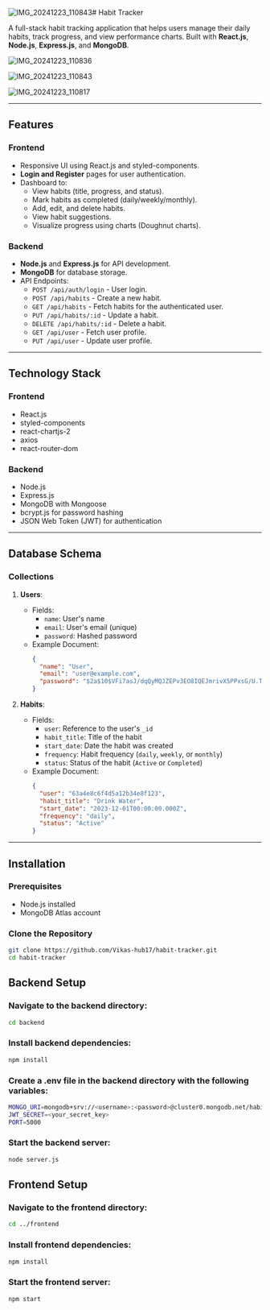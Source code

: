 ![IMG_20241223_110843](https://github.com/user-attachments/assets/87815e34-af2e-4c25-8404-755941fff9a3)# Habit Tracker

A full-stack habit tracking application that helps users manage their daily habits, track progress, and view performance charts. Built with **React.js**, **Node.js**, **Express.js**, and **MongoDB**.

![IMG_20241223_110836](https://github.com/user-attachments/assets/7c1d4f7e-5b0f-41da-8b59-964d617f7c2d)

![IMG_20241223_110843](https://github.com/user-attachments/assets/b5da6590-58c2-4ee9-8443-08f209143882)


![IMG_20241223_110817](https://github.com/user-attachments/assets/d4aad4c6-7e3b-4007-b603-f60c3b488134)


---

## Features

### Frontend
- Responsive UI using React.js and styled-components.
- **Login and Register** pages for user authentication.
- Dashboard to:
  - View habits (title, progress, and status).
  - Mark habits as completed (daily/weekly/monthly).
  - Add, edit, and delete habits.
  - View habit suggestions.
  - Visualize progress using charts (Doughnut charts).

### Backend
- **Node.js** and **Express.js** for API development.
- **MongoDB** for database storage.
- API Endpoints:
  - `POST /api/auth/login` - User login.
  - `POST /api/habits` - Create a new habit.
  - `GET /api/habits` - Fetch habits for the authenticated user.
  - `PUT /api/habits/:id` - Update a habit.
  - `DELETE /api/habits/:id` - Delete a habit.
  - `GET /api/user` - Fetch user profile.
  - `PUT /api/user` - Update user profile.

---

## Technology Stack

### Frontend
- React.js
- styled-components
- react-chartjs-2
- axios
- react-router-dom

### Backend
- Node.js
- Express.js
- MongoDB with Mongoose
- bcrypt.js for password hashing
- JSON Web Token (JWT) for authentication

---

## Database Schema

### Collections
1. **Users**:
   - Fields:
     - `name`: User's name
     - `email`: User's email (unique)
     - `password`: Hashed password
   - Example Document:
     ```json
     {
       "name": "User",
       "email": "user@example.com",
       "password": "$2a$10$VFi7asJ/dqQyMQJZEPv3EO8IQEJmrivX5PPxsG/U.TbAlpslBRVoW"
     }
     ```

2. **Habits**:
   - Fields:
     - `user`: Reference to the user's `_id`
     - `habit_title`: Title of the habit
     - `start_date`: Date the habit was created
     - `frequency`: Habit frequency (`daily`, `weekly`, or `monthly`)
     - `status`: Status of the habit (`Active` or `Completed`)
   - Example Document:
     ```json
     {
       "user": "63a4e8c6f4d5a12b34e8f123",
       "habit_title": "Drink Water",
       "start_date": "2023-12-01T00:00:00.000Z",
       "frequency": "daily",
       "status": "Active"
     }
     ```

---

## Installation

### Prerequisites
- Node.js installed
- MongoDB Atlas account

### Clone the Repository
```bash
git clone https://github.com/Vikas-hub17/habit-tracker.git
cd habit-tracker
```

## Backend Setup

### Navigate to the backend directory:
```bash
cd backend
```

### Install backend dependencies:
```bash
npm install
```

### Create a .env file in the backend directory with the following variables:
```bash
MONGO_URI=mongodb+srv://<username>:<password>@cluster0.mongodb.net/habit_tracker?retryWrites=true&w=majority
JWT_SECRET=<your_secret_key>
PORT=5000
```

### Start the backend server:
```bash
node server.js
```

## Frontend Setup

### Navigate to the frontend directory:
```bash
cd ../frontend
```

### Install frontend dependencies:
```bash
npm install
```

### Start the frontend server:
```bash
npm start
```





